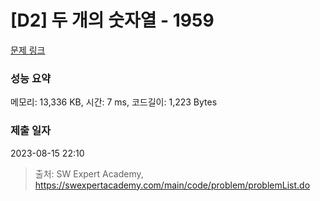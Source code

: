# [D2] 두 개의 숫자열 - 1959 

[문제 링크](https://swexpertacademy.com/main/code/problem/problemDetail.do?contestProbId=AV5PpoFaAS4DFAUq) 

### 성능 요약

메모리: 13,336 KB, 시간: 7 ms, 코드길이: 1,223 Bytes

### 제출 일자

2023-08-15 22:10



> 출처: SW Expert Academy, https://swexpertacademy.com/main/code/problem/problemList.do
